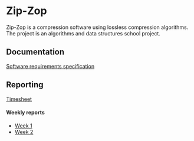 # Zip-Zop

Zip-Zop is a compression software using lossless compression algorithms. The project is an algorithms and data structures school project.



## Documentation

[Software requirements specification](<https://github.com/Darake/zip-zop/blob/master/documentation/SRS.md>)



## Reporting

[Timesheet](<https://github.com/Darake/zip-zop/blob/master/documentation/timesheet.md>) 

#### Weekly reports

* [Week 1](<https://github.com/Darake/zip-zop/blob/master/documentation/week1.md>)  
* [Week 2](<https://github.com/Darake/zip-zop/blob/master/documentation/week2.md>)  

